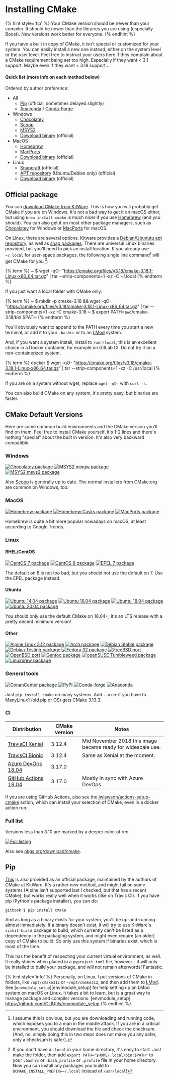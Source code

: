 # Installing CMake

{% hint style='tip' %}
Your CMake version should be newer than your compiler. It should be newer than the libraries you are using (especially Boost). New versions work better for everyone.
{% endhint %}

If you have a built in copy of CMake, it isn't special or customized for your system. You can easily install a new one instead, either on the system level or the user level. Feel free to instruct your users here if they complain about a CMake requirement being set too high. Especially if they want < 3.1 support. Maybe even if they want < 3.18 support...

#### Quick list (more info on each method below)

Ordered by author preference:

* All
    - [Pip][PyPI] (official, sometimes delayed slightly)
    - [Anaconda][] / [Conda-Forge][]
* Windows
    - [Chocolatey][]
    - [Scoop][]
    - [MSYS2][]
    - [Download binary][download] (official)
* MacOS
    - [Homebrew][]
    - [MacPorts][]
    - [Download binary][download] (official)
* Linux
    - [Snapcraft][snap] (official)
    - [APT repository][apt] (Ubuntu/Debian only) (official)
    - [Download binary][download] (official)

## Official package

You can [download CMake from KitWare][download]. This is how you will probably get CMake if you are on Windows. It's not a bad way to get it on macOS either, but using `brew install cmake` is much nicer if you use [Homebrew](https://brew.sh) (and you should). You can also get it on most other package managers, such as [Chocolatey](https://chocolatey.org) for Windows or [MacPorts](https://www.macports.org) for macOS.

On Linux, there are several options. Kitware provides a [Debian/Ubunutu apt repository][apt], as well as [snap packages][snap]. There are universal Linux binaries provided, but you'll need to pick an install location. If you already use `~/.local` for user-space packages, the following single line command[^1] will get CMake for you [^2]:

{% term %}
~ $ wget -qO- "https://cmake.org/files/v3.18/cmake-3.18.1-Linux-x86_64.tar.gz" | tar --strip-components=1 -xz -C ~/.local
{% endterm %}

If you just want a local folder with CMake only:

{% term %}
~ $ mkdir -p cmake-3.18 && wget -qO- "https://cmake.org/files/v3.18/cmake-3.18.1-Linux-x86_64.tar.gz" | tar --strip-components=1 -xz -C cmake-3.18
~ $ export PATH=`pwd`/cmake-3.18/bin:$PATH
{% endterm %}

You'll obviously want to append to the PATH every time you start a new terminal, or add it to your `.bashrc` or to an [LMod][] system.

And, if you want a system install, install to `/usr/local`; this is an excellent choice in a Docker container, for example on GitLab CI. Do not try it on a non-containerized system.

{% term %}
docker $ wget -qO- "https://cmake.org/files/v3.18/cmake-3.18.1-Linux-x86_64.tar.gz" | tar --strip-components=1 -xz -C /usr/local
{% endterm %}


If you are on a system without wget, replace `wget -qO-` with `curl -s`.

You can also build CMake on any system, it's pretty easy, but binaries are faster.

## CMake Default Versions

Here are some common build environments and the CMake version you'll find on them. Feel free to install CMake yourself, it's 1-2 lines and there's nothing "special" about the built in version. It's also very backward compatible.

### Windows

[![Chocolatey package](https://repology.org/badge/version-for-repo/chocolatey/cmake.svg)][chocolatey]
[![MSYS2 mingw package](https://repology.org/badge/version-for-repo/msys2_mingw/cmake.svg)][MSYS2]
[![MSYS2 msys2 package](https://repology.org/badge/version-for-repo/msys2_msys2/cmake.svg)][MSYS2]

Also [Scoop][scoop] is generally up to date. The normal installers from CMake.org are common on Windows, too.

### MacOS

[![Homebrew package](https://repology.org/badge/version-for-repo/homebrew/cmake.svg)][homebrew]
[![Homebrew Casks package](https://repology.org/badge/version-for-repo/homebrew_casks/cmake.svg)][homebrew-cask]
[![MacPorts package](https://repology.org/badge/version-for-repo/macports/cmake.svg)][macports]

Homebrew is quite a bit more popular nowadays on macOS, at least according to Google Trends.

### Linux

#### RHEL/CentOS

[![CentOS 7 package](https://repology.org/badge/version-for-repo/centos_7/cmake.svg&minversion=3.10.0)][centos]
[![CentOS 8 package](https://repology.org/badge/version-for-repo/centos_8/cmake.svg&minversion=3.10.0)][centos]
[![EPEL 7 package](https://repology.org/badge/version-for-repo/epel_7/cmake.svg&minversion=3.10.0)][centos]

The default on 8 is not too bad, but you should not use the default on 7. Use the EPEL package instead.

#### Ubuntu

[![Ubuntu 14.04 package](https://repology.org/badge/version-for-repo/ubuntu_14_04/cmake.svg&minversion=3.10.0)](https://launchpad.net/ubuntu/trusty/+source/cmake)
[![Ubuntu 16.04 package](https://repology.org/badge/version-for-repo/ubuntu_16_04/cmake.svg&minversion=3.10.0)](https://launchpad.net/ubuntu/xenial/+source/cmake)
[![Ubuntu 18.04 package](https://repology.org/badge/version-for-repo/ubuntu_18_04/cmake.svg&minversion=3.10.0)](https://launchpad.net/ubuntu/bionic/+source/cmake)
[![Ubuntu 20.04 package](https://repology.org/badge/version-for-repo/ubuntu_20_04/cmake.svg&minversion=3.10.0)](https://launchpad.net/ubuntu/focal/+source/cmake)

You should only use the default CMake on 18.04+; it's an LTS release with a pretty decent minimum version!

#### Other

[![Alpine Linux 3.12 package](https://repology.org/badge/version-for-repo/alpine_3_12/cmake.svg)](https://pkgs.alpinelinux.org/packages?name=cmake&branch=v3.12)
[![Arch package](https://repology.org/badge/version-for-repo/arch/cmake.svg)][repology]
[![Debian Stable package](https://repology.org/badge/version-for-repo/debian_stable/cmake.svg)][repology]
[![Debian Testing package](https://repology.org/badge/version-for-repo/debian_testing/cmake.svg)][repology]
[![Fedora 32 package](https://repology.org/badge/version-for-repo/fedora_32/cmake.svg)][repology]
[![FreeBSD port](https://repology.org/badge/version-for-repo/freebsd/cmake.svg)][repology]
[![OpenBSD port](https://repology.org/badge/version-for-repo/openbsd/cmake.svg)][repology]
[![Gentoo package](https://repology.org/badge/version-for-repo/gentoo/cmake.svg)][repology]
[![openSUSE Tumbleweed package](https://repology.org/badge/version-for-repo/opensuse_tumbleweed/cmake.svg)][repology]
[![Linuxbrew package](https://repology.org/badge/version-for-repo/linuxbrew/cmake.svg)][repology]


### General tools

[![ConanCenter package](https://repology.org/badge/version-for-repo/conancenter/cmake.svg)][repology]
[![PyPI](https://img.shields.io/pypi/v/cmake)][PyPI]
[![Conda-forge](https://img.shields.io/conda/vn/conda-forge/cmake.svg)][Conda-Forge]
[![Anaconda](https://anaconda.org/anaconda/cmake/badges/version.svg?style=flat)][Anaconda]

Just `pip install cmake` on many systems. Add `--user` if you have to.  ManyLinux1 (old pip or OS) gets CMake 3.13.3.


### CI 

| Distribution  | CMake version | Notes |
|---------------|---------------|-------|
| [TravisCI Xenial](https://docs.travis-ci.com/user/reference/xenial/#compilers-and-build-toolchain) | 3.12.4 | Mid November 2018 this image became ready for widescale use. |
| [TravisCI Bionic](https://docs.travis-ci.com/user/reference/bionic/#compilers-and-build-toolchain) | 3.12.4 | Same as Xenial at the moment. |
| [Azure DevOps 18.04](https://docs.microsoft.com/en-us/azure/devops/pipelines/agents/hosted?view=azure-devops#use-a-microsoft-hosted-agent) | 3.17.0 | |
| [GitHub Actions 18.04](https://help.github.com/en/actions/automating-your-workflow-with-github-actions/software-installed-on-github-hosted-runners#ubuntu-1804-lts) | 3.17.0 | Mostly in sync with Azure DevOps |

If you are using GitHub Actions, also see the [jwlawson/actions-setup-cmake](https://github.com/marketplace/actions/actions-setup-cmake) action, which can install your selection of CMake, even in a docker action run.

### Full list

Versions less than 3.10 are marked by a deeper color of red.

[![Full listing](https://repology.org/badge/vertical-allrepos/cmake.svg?columns=3&minversion=3.10.0)][repology]


Also see [pkgs.org/download/cmake](https://pkgs.org/download/cmake).

## Pip

[This][PyPI] is also provided as an official package, maintained by the authors of CMake at KitWare. It's a rather new method, and might fail on some systems (Alpine isn't supported last I checked, but that has a recent CMake), but works really well when it works (like on Travis CI). If you have pip (Python's package installer), you can do:

```term
gitbook $ pip install cmake
```

And as long as a binary exists for your system, you'll be up-and-running almost immediately. If a binary doesn't exist, it will try to use KitWare's `scikit-build` package to build, which currently can't be listed as a dependency in the packaging system, and might even require (an older) copy of CMake to build. So only use this system if binaries exist, which is most of the time.

This has the benefit of respecting your current virtual environment, as well. It really shines when placed in a `pyproject.toml` file, however - it will only be installed to build your package, and will not remain afterwords! Fantastic.

{% hint style='info' %}
Personally, on Linux, I put versions of CMake in folders, like `/opt/cmake312` or `~/opt/cmake312`, and then add them to [LMod][]. See [`envmodule_setup`][envmodule_setup] for help setting up an LMod system on macOS or Linux. It takes a bit to learn, but is a great way to manage package and compiler versions.
[envmodule_setup]: https://github.com/CLIUtils/envmodule_setup
{% endhint %}

[^1]: I assume this is obvious, but you are downloading and running code, which exposes you to a man in the middle attack. If you are in a critical environment, you should download the file and check the checksum. (And, no, simply doing this in two steps does not make you any safer, only a checksum is safer).
[^2]: If you don't have a `.local` in your home directory, it's easy to start. Just make the folder, then add `export PATH="$HOME/.local/bin:$PATH"` to your `.bashrc` or `.bash_profile` or `.profile` file in your home directory. Now you can install any packages you build to `-DCMAKE_INSTALL_PREFIX=~/.local` instead of `/usr/local`!

[repology]:      https://repology.org/project/cmake/versions
[LMod]:          http://lmod.readthedocs.io/en/latest/
[apt]:           https://apt.kitware.com/
[snap]:          https://snapcraft.io/cmake
[PyPI]:          https://pypi.org/project/cmake/
[chocolatey]:    https://chocolatey.org/packages/cmake
[scoop]:         https://github.com/ScoopInstaller/Main/blob/master/bucket/cmake.json
[MSYS2]:         https://packages.msys2.org/base/mingw-w64-cmake
[anaconda]:      https://anaconda.org/anaconda/cmake
[conda-forge]:   https://github.com/conda-forge/cmake-feedstock
[download]:      https://cmake.org/download/
[homebrew]:      https://formulae.brew.sh/formula/cmake
[homebrew-cask]: https://formulae.brew.sh/cask/cmake
[macports]:      https://ports.macports.org/port/cmake/summary
[centos]:        https://rpms.remirepo.net/rpmphp/zoom.php?rpm=cmake
